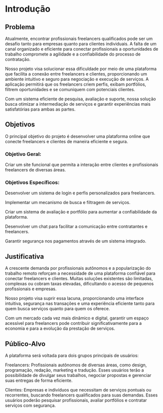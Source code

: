 # Introdução

## Problema
Atualmente, encontrar profissionais freelancers qualificados pode ser um desafio tanto para empresas quanto para clientes individuais. A falta de um canal organizado e eficiente para conectar profissionais a oportunidades de trabalho compromete a agilidade e a confiabilidade do processo de contratação.

Nosso projeto visa solucionar essa dificuldade por meio de uma plataforma que facilita a conexão entre freelancers e clientes, proporcionando um ambiente intuitivo e seguro para negociação e execução de serviços. A aplicação permitirá que os freelancers criem perfis, exibam portfólios, filtrem oportunidades e se comuniquem com potenciais clientes.

Com um sistema eficiente de pesquisa, avaliação e suporte, nossa solução busca otimizar a intermediação de serviços e garantir experiências mais satisfatórias para ambas as partes.

## Objetivos

O principal objetivo do projeto é desenvolver uma plataforma online que conecte freelancers e clientes de maneira eficiente e segura.

### Objetivo Geral:

Criar um site funcional que permita a interação entre clientes e profissionais freelancers de diversas áreas.

### Objetivos Específicos:

Desenvolver um sistema de login e perfis personalizados para freelancers.

Implementar um mecanismo de busca e filtragem de serviços.

Criar um sistema de avaliação e portfólio para aumentar a confiabilidade da plataforma.

Desenvolver um chat para facilitar a comunicação entre contratantes e freelancers.

Garantir segurança nos pagamentos através de um sistema integrado.

## Justificativa

A crescente demanda por profissionais autônomos e a popularização do trabalho remoto reforçam a necessidade de uma plataforma confiável para conectar freelancers e clientes. Muitas soluções existentes são limitadas, complexas ou cobram taxas elevadas, dificultando o acesso de pequenos profissionais e empresas.

Nosso projeto visa suprir essa lacuna, proporcionando uma interface intuitiva, segurança nas transações e uma experiência eficiente tanto para quem busca serviços quanto para quem os oferece.

Com um mercado cada vez mais dinâmico e digital, garantir um espaço acessível para freelancers pode contribuir significativamente para a economia e para a evolução da prestação de serviços.

## Público-Alvo

A plataforma será voltada para dois grupos principais de usuários:

Freelancers: Profissionais autônomos de diversas áreas, como design, programação, redação, marketing e tradução. Esses usuários terão a possibilidade de divulgar seus trabalhos, negociar propostas e gerenciar suas entregas de forma eficiente.

Clientes: Empresas e indivíduos que necessitam de serviços pontuais ou recorrentes, buscando freelancers qualificados para suas demandas. Esses usuários poderão pesquisar profissionais, avaliar portfólios e contratar serviços com segurança.
 
